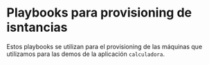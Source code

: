 # Playbooks para provisioning de isntancias
Estos playbooks se utilizan para el provisioning de las máquinas que utilizamos para las demos de la aplicación `calculadora`.
